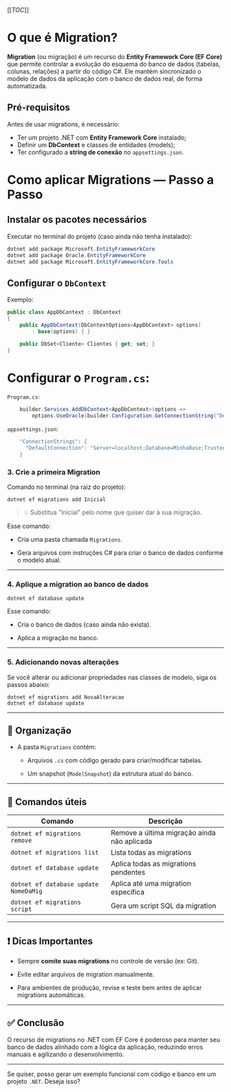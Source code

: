 [[_TOC_]]

# O que é Migration?

**Migration** (ou migração) é um recurso do **Entity Framework Core (EF Core)** que permite controlar a evolução do esquema do banco de dados (tabelas, colunas, relações) a partir do código C#. Ele mantém sincronizado o modelo de dados da aplicação com o banco de dados real, de forma automatizada.

## Pré-requisitos

Antes de usar migrations, é necessário:
*   Ter um projeto .NET com **Entity Framework Core** instalado;    
*   Definir um **DbContext** e classes de entidades (models);
*   Ter configurado a **string de conexão** no `appsettings.json`.

# Como aplicar Migrations — Passo a Passo

## Instalar os pacotes necessários

Executar no terminal do projeto (caso ainda não tenha instalado):
```csharp
dotnet add package Microsoft.EntityFrameworkCore
dotnet add package Oracle.EntityFrameworkCore
dotnet add package Microsoft.EntityFrameworkCore.Tools
```

## Configurar o `DbContext`
Exemplo:
```csharp
public class AppDbContext : DbContext
{
    public AppDbContext(DbContextOptions<AppDbContext> options)
        : base(options) { }

    public DbSet<Cliente> Clientes { get; set; }
}
``` 

# Configurar o `Program.cs`:
`Program.cs`:
```csharp
    builder.Services.AddDbContext<AppDbContext>(options =>
        options.UseOracle(builder.Configuration.GetConnectionString("DefaultConnection")));
``` 

`appsettings.json`:
```csharp
    "ConnectionStrings": {
      "DefaultConnection": "Server=localhost;Database=MinhaBase;Trusted_Connection=True;"
    } 
```

### 3. Crie a primeira Migration

Comando no terminal (na raiz do projeto):

    dotnet ef migrations add Inicial
    

> 💡 Substitua "Inicial" pelo nome que quiser dar à sua migração.

Esse comando:
*   Cria uma pasta chamada `Migrations`.
    
*   Gera arquivos com instruções C# para criar o banco de dados conforme o modelo atual.
    

* * *

### 4. Aplique a migration ao banco de dados

    dotnet ef database update
    

Esse comando:
*   Cria o banco de dados (caso ainda não exista).
    
*   Aplica a migração no banco.
    

* * *

### 5. Adicionando novas alterações

Se você alterar ou adicionar propriedades nas classes de modelo, siga os passos abaixo:

    dotnet ef migrations add NovaAlteracao
    dotnet ef database update
    

* * *

📁 Organização
--------------

*   A pasta `Migrations` contém:
    *   Arquivos `.cs` com código gerado para criar/modificar tabelas.
        
    *   Um snapshot (`ModelSnapshot`) da estrutura atual do banco.
        

* * *

🧹 Comandos úteis
-----------------

| Comando | Descrição |
| --- | --- |
| `dotnet ef migrations remove` | Remove a última migração ainda não aplicada |
| `dotnet ef migrations list` | Lista todas as migrations |
| `dotnet ef database update` | Aplica todas as migrations pendentes |
| `dotnet ef database update NomeDaMig` | Aplica até uma migration específica |
| `dotnet ef migrations script` | Gera um script SQL da migration |

* * *

❗ Dicas Importantes
-------------------

*   Sempre **comite suas migrations** no controle de versão (ex: Git).
    
*   Evite editar arquivos de migration manualmente.
    
*   Para ambientes de produção, revise e teste bem antes de aplicar migrations automáticas.
    

* * *

✅ Conclusão
-----------

O recurso de migrations no .NET com EF Core é poderoso para manter seu banco de dados alinhado com a lógica da aplicação, reduzindo erros manuais e agilizando o desenvolvimento.

* * *

Se quiser, posso gerar um exemplo funcional com código e banco em um projeto `.NET`. Deseja isso?